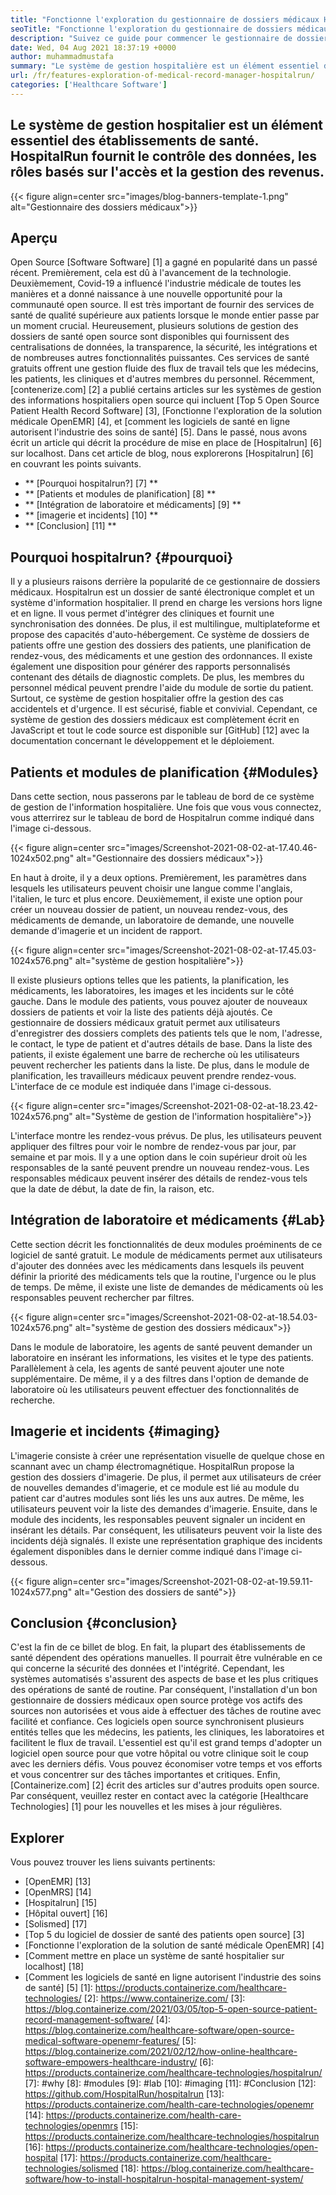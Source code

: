 ```yaml
---
title: "Fonctionne l'exploration du gestionnaire de dossiers médicaux Hospitalrun" 
seoTitle: "Fonctionne l'exploration du gestionnaire de dossiers médicaux Hospitalrun" 
description: "Suivez ce guide pour commencer le gestionnaire de dossiers médicaux Hospitalrun. Il est open source, multilingue et automatise bon nombre des processus importants." 
date: Wed, 04 Aug 2021 18:37:19 +0000
author: muhammadmustafa
summary: "Le système de gestion hospitalière est un élément essentiel des établissements de santé. HospitalRun fournit le contrôle des données, les rôles basés sur l'accès et la gestion des revenus." 
url: /fr/features-exploration-of-medical-record-manager-hospitalrun/
categories: ['Healthcare Software']
---
```


## Le système de gestion hospitalier est un élément essentiel des établissements de santé. HospitalRun fournit le contrôle des données, les rôles basés sur l'accès et la gestion des revenus.

{{< figure align=center src="images/blog-banners-template-1.png" alt="Gestionnaire des dossiers médicaux">}}


## Aperçu
Open Source [Software Software] [1] a gagné en popularité dans un passé récent. Premièrement, cela est dû à l'avancement de la technologie. Deuxièmement, Covid-19 a influencé l'industrie médicale de toutes les manières et a donné naissance à une nouvelle opportunité pour la communauté open source. Il est très important de fournir des services de santé de qualité supérieure aux patients lorsque le monde entier passe par un moment crucial. Heureusement, plusieurs solutions de gestion des dossiers de santé open source sont disponibles qui fournissent des centralisations de données, la transparence, la sécurité, les intégrations et de nombreuses autres fonctionnalités puissantes. Ces services de santé gratuits offrent une gestion fluide des flux de travail tels que les médecins, les patients, les cliniques et d'autres membres du personnel. Récemment, [contenerize.com] [2] a publié certains articles sur les systèmes de gestion des informations hospitaliers open source qui incluent [Top 5 Open Source Patient Health Record Software] [3], [Fonctionne l'exploration de la solution médicale OpenEMR] [4], et [comment les logiciels de santé en ligne autorisent l'industrie des soins de santé] [5].
Dans le passé, nous avons écrit un article qui décrit la procédure de mise en place de [Hospitalrun] [6] sur localhost. Dans cet article de blog, nous explorerons [Hospitalrun] [6] en couvrant les points suivants.
  * ** [Pourquoi hospitalrun?] [7] **
  * ** [Patients et modules de planification] [8] **
  * ** [Intégration de laboratoire et médicaments] [9] **
  * ** [imagerie et incidents] [10] **
  * ** [Conclusion] [11] **

## Pourquoi hospitalrun? {#pourquoi}
Il y a plusieurs raisons derrière la popularité de ce gestionnaire de dossiers médicaux. Hospitalrun est un dossier de santé électronique complet et un système d'information hospitalier. Il prend en charge les versions hors ligne et en ligne. Il vous permet d'intégrer des cliniques et fournit une synchronisation des données. De plus, il est multilingue, multiplateforme et propose des capacités d'auto-hébergement. Ce système de dossiers de patients offre une gestion des dossiers des patients, une planification de rendez-vous, des médicaments et une gestion des ordonnances. Il existe également une disposition pour générer des rapports personnalisés contenant des détails de diagnostic complets. De plus, les membres du personnel médical peuvent prendre l'aide du module de sortie du patient. Surtout, ce système de gestion hospitalier offre la gestion des cas accidentels et d'urgence. Il est sécurisé, fiable et convivial. Cependant, ce système de gestion des dossiers médicaux est complètement écrit en JavaScript et tout le code source est disponible sur [GitHub] [12] avec la documentation concernant le développement et le déploiement.

## Patients et modules de planification {#Modules}
Dans cette section, nous passerons par le tableau de bord de ce système de gestion de l'information hospitalière. Une fois que vous vous connectez, vous atterrirez sur le tableau de bord de Hospitalrun comme indiqué dans l'image ci-dessous.

{{< figure align=center src="images/Screenshot-2021-08-02-at-17.40.46-1024x502.png" alt="Gestionnaire des dossiers médicaux">}}

En haut à droite, il y a deux options. Premièrement, les paramètres dans lesquels les utilisateurs peuvent choisir une langue comme l'anglais, l'italien, le turc et plus encore. Deuxièmement, il existe une option pour créer un nouveau dossier de patient, un nouveau rendez-vous, des médicaments de demande, un laboratoire de demande, une nouvelle demande d'imagerie et un incident de rapport.

{{< figure align=center src="images/Screenshot-2021-08-02-at-17.45.03-1024x576.png" alt="système de gestion hospitalière">}}

Il existe plusieurs options telles que les patients, la planification, les médicaments, les laboratoires, les images et les incidents sur le côté gauche. Dans le module des patients, vous pouvez ajouter de nouveaux dossiers de patients et voir la liste des patients déjà ajoutés. Ce gestionnaire de dossiers médicaux gratuit permet aux utilisateurs d'enregistrer des dossiers complets des patients tels que le nom, l'adresse, le contact, le type de patient et d'autres détails de base. Dans la liste des patients, il existe également une barre de recherche où les utilisateurs peuvent rechercher les patients dans la liste. De plus, dans le module de planification, les travailleurs médicaux peuvent prendre rendez-vous. L'interface de ce module est indiquée dans l'image ci-dessous.

{{< figure align=center src="images/Screenshot-2021-08-02-at-18.23.42-1024x576.png" alt="Système de gestion de l'information hospitalière">}}

L'interface montre les rendez-vous prévus. De plus, les utilisateurs peuvent appliquer des filtres pour voir le nombre de rendez-vous par jour, par semaine et par mois. Il y a une option dans le coin supérieur droit où les responsables de la santé peuvent prendre un nouveau rendez-vous. Les responsables médicaux peuvent insérer des détails de rendez-vous tels que la date de début, la date de fin, la raison, etc.

## Intégration de laboratoire et médicaments {#Lab}
Cette section décrit les fonctionnalités de deux modules proéminents de ce logiciel de santé gratuit. Le module de médicaments permet aux utilisateurs d'ajouter des données avec les médicaments dans lesquels ils peuvent définir la priorité des médicaments tels que la routine, l'urgence ou le plus de temps. De même, il existe une liste de demandes de médicaments où les responsables peuvent rechercher par filtres.

{{< figure align=center src="images/Screenshot-2021-08-02-at-18.54.03-1024x576.png" alt="système de gestion des dossiers médicaux">}}

Dans le module de laboratoire, les agents de santé peuvent demander un laboratoire en insérant les informations, les visites et le type des patients. Parallèlement à cela, les agents de santé peuvent ajouter une note supplémentaire. De même, il y a des filtres dans l'option de demande de laboratoire où les utilisateurs peuvent effectuer des fonctionnalités de recherche.

## Imagerie et incidents {#imaging}
L'imagerie consiste à créer une représentation visuelle de quelque chose en scannant avec un champ électromagnétique. HospitalRun propose la gestion des dossiers d'imagerie. De plus, il permet aux utilisateurs de créer de nouvelles demandes d'imagerie, et ce module est lié au module du patient car d'autres modules sont liés les uns aux autres. De même, les utilisateurs peuvent voir la liste des demandes d'imagerie. Ensuite, dans le module des incidents, les responsables peuvent signaler un incident en insérant les détails. Par conséquent, les utilisateurs peuvent voir la liste des incidents déjà signalés. Il existe une représentation graphique des incidents également disponibles dans le dernier comme indiqué dans l'image ci-dessous.

{{< figure align=center src="images/Screenshot-2021-08-02-at-19.59.11-1024x577.png" alt="Gestion des dossiers de santé">}}


## Conclusion {#conclusion}
C'est la fin de ce billet de blog. En fait, la plupart des établissements de santé dépendent des opérations manuelles. Il pourrait être vulnérable en ce qui concerne la sécurité des données et l'intégrité. Cependant, les systèmes automatisés s'assurent des aspects de base et les plus critiques des opérations de santé de routine. Par conséquent, l'installation d'un bon gestionnaire de dossiers médicaux open source protège vos actifs des sources non autorisées et vous aide à effectuer des tâches de routine avec facilité et confiance. Ces logiciels open source synchronisent plusieurs entités telles que les médecins, les patients, les cliniques, les laboratoires et facilitent le flux de travail. L'essentiel est qu'il est grand temps d'adopter un logiciel open source pour que votre hôpital ou votre clinique soit le coup avec les derniers défis. Vous pouvez économiser votre temps et vos efforts et vous concentrer sur des tâches importantes et critiques.
Enfin, [Containerize.com] [2] écrit des articles sur d'autres produits open source. Par conséquent, veuillez rester en contact avec la catégorie [Healthcare Technologies] [1] pour les nouvelles et les mises à jour régulières.

## Explorer
Vous pouvez trouver les liens suivants pertinents:
  * [OpenEMR] [13]
  * [OpenMRS] [14]
  * [Hospitalrun] [15]
  * [Hôpital ouvert] [16]
  * [Solismed] [17]
  * [Top 5 du logiciel de dossier de santé des patients open source] [3]
  * [Fonctionne l'exploration de la solution de santé médicale OpenEMR] [4]
  * [Comment mettre en place un système de santé hospitalier sur localhost] [18]
  * [Comment les logiciels de santé en ligne autorisent l'industrie des soins de santé] [5]
[1]: https://products.containerize.com/healthcare-technologies/
[2]: https://www.containerize.com/
[3]: https://blog.containerize.com/2021/03/05/top-5-open-source-patient-record-management-software/
[4]: https://blog.containerize.com/healthcare-software/open-source-medical-software-openemr-features/
[5]: https://blog.containerize.com/2021/02/12/how-online-healthcare-software-empowers-healthcare-industry/
[6]: https://products.containerize.com/healthcare-technologies/hospitalrun/
[7]: #why
[8]: #modules
[9]: #lab
[10]: #imaging
[11]: #Conclusion
[12]: https://github.com/HospitalRun/hospitalrun
[13]: https://products.containerize.com/health-care-technologies/openemr
[14]: https://products.containerize.com/health-care-technologies/openmrs
[15]: https://products.containerize.com/healthcare-technologies/hospitalrun
[16]: https://products.containerize.com/healthcare-technologies/open-hospital
[17]: https://products.containerize.com/healthcare-technologies/solismed
[18]: https://blog.containerize.com/healthcare-software/how-to-install-hospitalrun-hospital-management-system/

